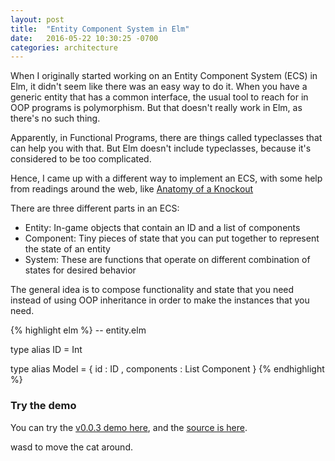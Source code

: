 ```yaml
---
layout: post
title:  "Entity Component System in Elm"
date:   2016-05-22 10:30:25 -0700
categories: architecture
---
```

When I originally started working on an Entity Component System (ECS) in Elm, it
didn't seem like there was an easy way to do it. When you have a generic
entity that has a common interface, the usual tool to reach for in OOP programs
is polymorphism. But that doesn't really work in Elm, as there's no such thing.

Apparently, in Functional Programs, there are things called typeclasses that
can help you with that. But Elm doesn't include typeclasses, because it's
considered to be too complicated.

Hence, I came up with a different way to implement an ECS, with some help from
readings around the web, like [Anatomy of a Knockout][anatomy-of-knockout]

There are three different parts in an ECS:

  - Entity: In-game objects that contain an ID and a list of components
  - Component: Tiny pieces of state that you can put together to represent the state of an entity
  - System: These are functions that operate on different combination of states for desired behavior

The general idea is to compose functionality and state that you need instead of
using OOP inheritance in order to make the instances that you need.

{% highlight elm %}
-- entity.elm

type alias ID = Int

type alias Model = {
    id : ID
  , components : List Component
  }
{% endhighlight %}

### Try the demo

You can try the [v0.0.3 demo here][v0.0.3], and the [source is here][v0.0.3-src].

wasd to move the cat around.

[anatomy-of-knockout]: https://www.chris-granger.com/2012/12/11/anatomy-of-a-knockout/
[home]: https://iamwilhelm.github.io/bayes-cat
[quasi-ecs]: https://gist.github.com/TheSeamau5/8d7fac9f1937f0bab317
[hacky-ecs]: https://gist.github.com/TheSeamau5/ec9695232ae919185f4d
[v0.0.3]: /bayes-cat/versions/v0.0.3/index.html
[v0.0.3-src]: https://github.com/iamwilhelm/bayes-cat/tree/v0.0.3
